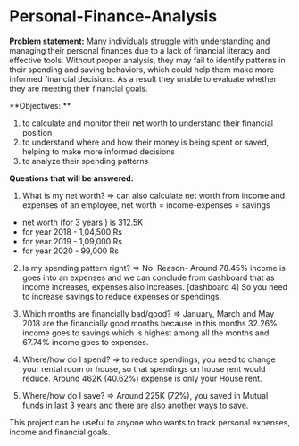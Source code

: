 # Personal-Finance-Analysis
**Problem statement:** Many individuals struggle with understanding and managing their personal finances due to a lack of financial literacy and effective tools. Without proper analysis, they may fail to identify patterns in their spending and saving behaviors, which could help them make more informed financial decisions. As a result they unable to evaluate whether they are meeting their financial goals. 

**Objectives: **
1. to calculate and monitor their net worth to understand their financial position
2. to understand where and how their money is being spent or saved, helping to make more informed decisions
3. to analyze their spending patterns

**Questions that will be answered:**
1. What is my net worth?
=> can also calculate net worth from income and expenses of an employee,
net worth = income-expenses = savings
- net worth (for 3 years ) is 312.5K
- for year 2018 - 1,04,500 Rs
- for year 2019 - 1,09,000 Rs
- for year 2020 - 99,000 Rs

2. Is my spending pattern right?
=> No. Reason- Around 78.45% income is goes into an expenses and we can conclude from dashboard that as income increases, expenses also increases. [dashboard 4] So you need to increase savings to reduce expenses or spendings.

3. Which months are financially bad/good?
=> January, March and May 2018 are the financially good months because in this months 32.26% income goes to savings which is highest among all the months and 67.74% income goes to expenses.

4. Where/how do I spend?
=> to reduce spendings, you need to change your rental room or house, so that spendings on house rent would reduce. Around 462K (40.62%) expense is only your House rent.

5.  Where/how do I save?
=> Around 225K (72%), you saved in Mutual funds in last 3 years and there are also another ways to save.

This project can be useful to anyone who wants to track personal expenses, income and financial goals.
